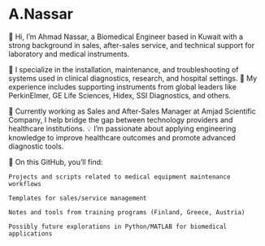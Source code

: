 # A.Nassar
👋 Hi, I’m Ahmad Nassar, a Biomedical Engineer based in Kuwait with a strong background in sales, after-sales service, and technical support for laboratory and medical instruments.

🔧 I specialize in the installation, maintenance, and troubleshooting of systems used in clinical diagnostics, research, and hospital settings.
🧬 My experience includes supporting instruments from global leaders like PerkinElmer, GE Life Sciences, Hidex, SSI Diagnostics, and others.

💼 Currently working as Sales and After-Sales Manager at Amjad Scientific Company, I help bridge the gap between technology providers and healthcare institutions.
💡 I’m passionate about applying engineering knowledge to improve healthcare outcomes and promote advanced diagnostic tools.

📁 On this GitHub, you’ll find:

    Projects and scripts related to medical equipment maintenance workflows

    Templates for sales/service management

    Notes and tools from training programs (Finland, Greece, Austria)

    Possibly future explorations in Python/MATLAB for biomedical applications
